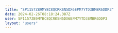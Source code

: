 ```yaml
---
title: "SP1157ZB9MYBC8QCRKSN5DX6EPM7YTD3BMBR6DDP3"
date: 2024-02-26T08:18:24.387Z
user: SP1157ZB9MYBC8QCRKSN5DX6EPM7YTD3BMBR6DDP3
layout: "users"
---
```

    